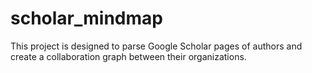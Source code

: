 # scholar_mindmap
This project is designed to parse Google Scholar pages of authors and create a collaboration graph between their organizations.
